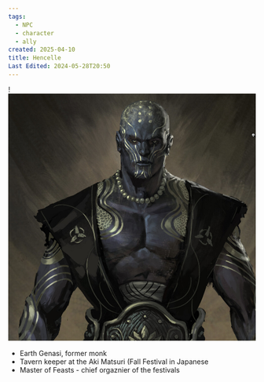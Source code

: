 ```yaml
---
tags:
  - NPC
  - character
  - ally
created: 2025-04-10
title: Hencelle
Last Edited: 2024-05-28T20:50
---
```


!![hencelle.png](/images/hencelle.png)

- Earth Genasi, former monk
- Tavern keeper at the Aki Matsuri (Fall Festival in Japanese
- Master of Feasts - chief orgaznier of the festivals
